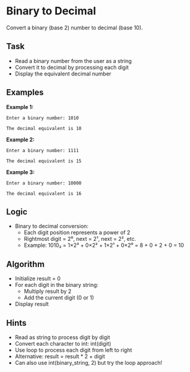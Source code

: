 # Binary to Decimal

Convert a binary (base 2) number to decimal (base 10).

## Task
- Read a binary number from the user as a string
- Convert it to decimal by processing each digit
- Display the equivalent decimal number

## Examples
**Example 1:**
```
Enter a binary number: 1010
```
```
The decimal equivalent is 10
```

**Example 2:**
```
Enter a binary number: 1111
```
```
The decimal equivalent is 15
```

**Example 3:**
```
Enter a binary number: 10000
```
```
The decimal equivalent is 16
```

## Logic
- Binary to decimal conversion:
  - Each digit position represents a power of 2
  - Rightmost digit = 2⁰, next = 2¹, next = 2², etc.
  - Example: 1010₂ = 1×2³ + 0×2² + 1×2¹ + 0×2⁰ = 8 + 0 + 2 + 0 = 10

## Algorithm
- Initialize result = 0
- For each digit in the binary string:
  - Multiply result by 2
  - Add the current digit (0 or 1)
- Display result

## Hints
- Read as string to process digit by digit
- Convert each character to int: int(digit)
- Use loop to process each digit from left to right
- Alternative: result = result * 2 + digit
- Can also use int(binary_string, 2) but try the loop approach!
